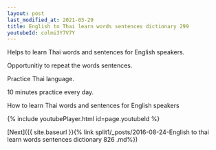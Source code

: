 ```yaml
---
layout: post
last_modified_at: 2021-03-29
title: English to Thai learn words sentences dictionary 299 
youtubeId: colmi3Y7V7Y
---
```

 
 
Helps to learn Thai words and sentences for English speakers.

Opportunitiy to repeat the words sentences. 

Practice Thai language. 
 
10 minutes practice every day. 
 
How to learn Thai words and sentences for English speakers 
 
{% include youtubePlayer.html id=page.youtubeId %}
 
 
[Next]({{ site.baseurl }}{% link  split1/_posts/2016-08-24-English to thai learn words sentences dictionary 826 .md%})
 
